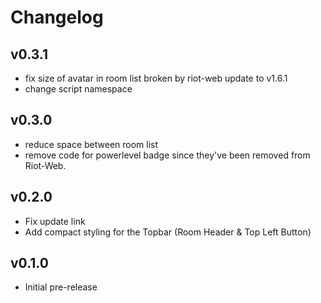 # Changelog

## v0.3.1

- fix size of avatar in room list broken by riot-web update to v1.6.1
- change script namespace

## v0.3.0

- reduce space between room list
- remove code for powerlevel badge since they've been removed from Riot-Web.

## v0.2.0

- Fix update link
- Add compact styling for the Topbar (Room Header & Top Left Button)

## v0.1.0

- Initial pre-release
